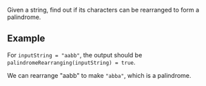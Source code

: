 Given a string, find out if its characters can be rearranged to form a palindrome.

## Example

For `inputString = "aabb"`, the output should be
`palindromeRearranging(inputString) = true`.

We can rearrange "aabb" to make `"abba"`, which is a palindrome.

